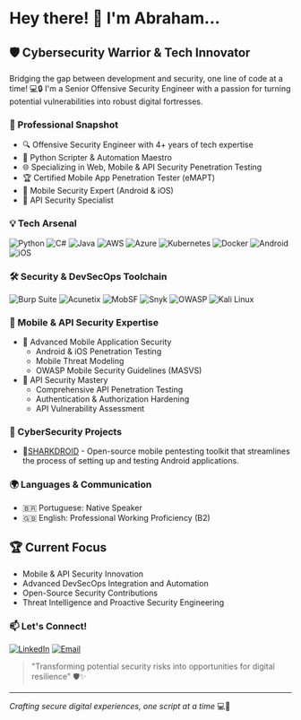 # Hey there! 👋 I'm Abraham...

## 🛡️ Cybersecurity Warrior & Tech Innovator 

Bridging the gap between development and security, one line of code at a time! 💻🔒 I'm a Senior Offensive Security Engineer with a passion for turning potential vulnerabilities into robust digital fortresses.

### 🚀 Professional Snapshot
- 🔍 Offensive Security Engineer with 4+ years of tech expertise
- 🐍 Python Scripter & Automation Maestro
- 🌐 Specializing in Web, Mobile & API Security Penetration Testing
- 🏆 Certified Mobile App Penetration Tester (eMAPT)
- 📱 Mobile Security Expert (Android & iOS)
- 🔐 API Security Specialist

### 💡 Tech Arsenal
![Python](https://img.shields.io/badge/-Python-black?style=flat-square&logo=python)
![C#](https://img.shields.io/badge/-C%23-239120?style=flat-square&logo=c-sharp)
![Java](https://img.shields.io/badge/-Java-ED8B00?style=flat-square&logo=java)
![AWS](https://img.shields.io/badge/-AWS-232F3E?style=flat-square&logo=amazon-aws)
![Azure](https://img.shields.io/badge/-Azure-0089D6?style=flat-square&logo=microsoft-azure)
![Kubernetes](https://img.shields.io/badge/-Kubernetes-326CE5?style=flat-square&logo=kubernetes)
![Docker](https://img.shields.io/badge/-Docker-2496ED?style=flat-square&logo=docker)
![Android](https://img.shields.io/badge/-Android-3DDC84?style=flat-square&logo=android)
![iOS](https://img.shields.io/badge/-iOS-000000?style=flat-square&logo=ios)

### 🛠️ Security & DevSecOps Toolchain
![Burp Suite](https://img.shields.io/badge/-Burp%20Suite-FF6600?style=flat-square)
![Acunetix](https://img.shields.io/badge/-Acunetix-4A90E2?style=flat-square)
![MobSF](https://img.shields.io/badge/-MobSF-green?style=flat-square)
![Snyk](https://img.shields.io/badge/-Snyk-4FC828?style=flat-square)
![OWASP](https://img.shields.io/badge/-OWASP-blue?style=flat-square)
![Kali Linux](https://img.shields.io/badge/-Kali%20Linux-557C94?style=flat-square&logo=kali-linux)

### 🔬 Mobile & API Security Expertise
- 📱 Advanced Mobile Application Security
  - Android & iOS Penetration Testing
  - Mobile Threat Modeling
  - OWASP Mobile Security Guidelines (MASVS)
- 🔗 API Security Mastery
  - Comprehensive API Penetration Testing
  - Authentication & Authorization Hardening
  - API Vulnerability Assessment

### 🔬 CyberSecurity Projects
- 🦈[SHARKDROID](https://github.com/sharkzone-security/sharkdroid) - Open-source mobile pentesting toolkit that streamlines the process of setting up and testing Android applications.
<!--- [File Integrity Monitoring (FIM)](https://github.com/Abraham2908/File-Integrity-Monitor) -->
<!---- [Azure Sentinel (SIEM) Lab](https://github.com/Abraham2908/AzureSentinelLab) -->

### 🌍 Languages & Communication
- 🇧🇷 Portuguese: Native Speaker
- 🇬🇧 English: Professional Working Proficiency (B2)

## 🏆 Current Focus
- Mobile & API Security Innovation
- Advanced DevSecOps Integration and Automation
- Open-Source Security Contributions
- Threat Intelligence and Proactive Security Engineering

### 📫 Let's Connect!
[![LinkedIn](https://img.shields.io/badge/LinkedIn-blue?style=flat-square&logo=linkedin)](https://linkedin.com/in/abraham-franca)
[![Email](https://img.shields.io/badge/Email-D14836?style=flat-square&logo=gmail&logoColor=white)](mailto:abrahampedrog@gmail.com)

> "Transforming potential security risks into opportunities for digital resilience" 🛡️✨

---
*Crafting secure digital experiences, one script at a time* 💻🔐
